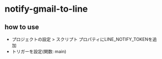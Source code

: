# notify-gmail-to-line

## how to use
- プロジェクトの設定 > スクリプト プロパティにLINE_NOTIFY_TOKENを追加
- トリガーを設定(関数: main)
